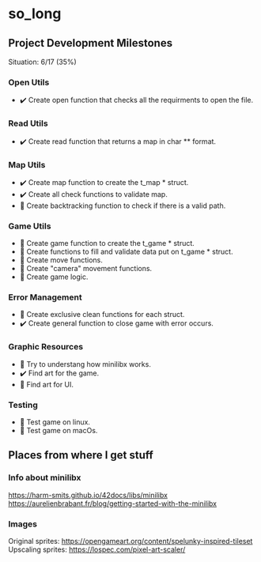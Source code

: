# so_long

## Project Development Milestones

Situation: 6/17 (35%)

### Open Utils
* ✔️ Create open function that checks all the requirments to open the file.  
### Read Utils
* ✔️ Create read function that returns a map in char ** format.  
### Map Utils
* ✔️ Create map function to create the t_map * struct.
* ✔️ Create all check functions to validate map.
* 🔄 Create backtracking function to check if there is a valid path.  
### Game Utils
* 🔄 Create game function to create the t_game * struct.
* 🔄 Create functions to fill and validate data put on t_game * struct.
* 🔄 Create move functions.  
* 🔄 Create "camera" movement functions.
* 🔄 Create game logic.  
### Error Management
* 🔄 Create exclusive clean functions for each struct.
* ✔️ Create general function to close game with error occurs.
### Graphic Resources
* 🔄 Try to understang how minilibx works.
* ✔️ Find art for the game.
* 🔄 Find art for UI.
### Testing
* 🔄 Test game on linux.
* 🔄 Test game on macOs.

## Places from where I get stuff

### Info about minilibx

https://harm-smits.github.io/42docs/libs/minilibx
https://aurelienbrabant.fr/blog/getting-started-with-the-minilibx

### Images
Original sprites: https://opengameart.org/content/spelunky-inspired-tileset  
Upscaling sprites: https://lospec.com/pixel-art-scaler/

